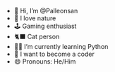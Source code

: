 - 👋 Hi, I’m @Palleonsan
- 🌳 I love nature
- 🕹️ Gaming enthusiast 
- 🐈‍⬛ Cat person
- 🧑‍💻 I’m currently learning Python
- 🧘 I want to become a coder
- 😄 Pronouns: He/Him

<!---
Palleonsan/Palleonsan is a ✨ special ✨ repository because its `README.md` (this file) appears on your GitHub profile.
You can click the Preview link to take a look at your changes.
--->
